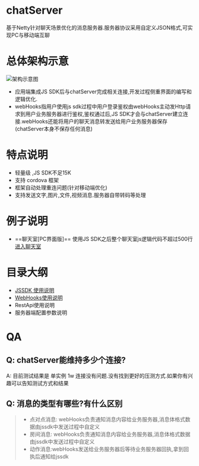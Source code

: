 # chatServer
基于Netty针对聊天场景优化的消息服务器.服务器协议采用自定义JSON格式,可实现PC与移动端互聊


# 总体架构示意
![架构示意图](https://zhangjianying.github.io/chatServer/doc/main.png)

* 应用端集成JS SDK后与chatServer完成相关连接,开发过程侧重界面的编写和逻辑优化.
* webHooks指用户使用js sdk过程中用户登录鉴权由webHooks主动发Http请求到用户业务服务器进行鉴权,鉴权通过后,JS SDK才会与chatServer建立连接.webHooks还能将用户的聊天消息转发送给用户业务服务器保存(chatServer本身不保存任何消息)


# 特点说明
* 轻量级 ,JS SDK不足15K
* 支持 cordova 框架
* 框架自动处理重连问题(针对移动端优化)
* 支持发送文字,图片,文件,视频消息.服务器自带转码等处理


# 例子说明
* ==聊天室[PC界面版]== 使用JS SDK之后整个聊天室js逻辑代码不超过500行 [进入聊天室](https://zhangjianying.github.io/chatServer/jsSdk/index.html)


# 目录大纲

* [JSSDK 使用说明](doc/jssdk.md)
* [WebHooks使用说明](doc/WebHooks.md)
* RestApi使用说明
* 服务器端配置参数说明


#  QA
##  Q: chatServer能维持多少个连接?
A: 目前测试结果是 单实例 1w 连接没有问题.没有找到更好的压测方式.如果你有兴趣可以告知测试方式和结果

##  Q: 消息的类型有哪些?有什么区别
> * 点对点消息: webHooks负责通知消息内容给业务服务器,消息体格式数据由jssdk中发送过程中自定义
> * 房间消息: webHooks负责通知消息内容给业务服务器,消息体格式数据由jssdk中发送过程中自定义
> * 动作消息:webHooks发送给业务服务器后等待业务服务器回执,拿到回执后通知给jssdk
